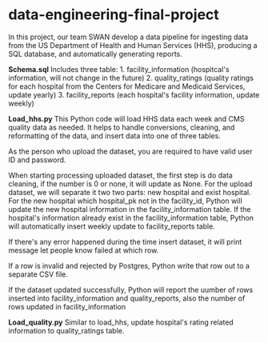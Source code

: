 # data-engineering-final-project
In this project, our team SWAN develop a data pipeline for ingesting data from the US Department of Health and Human Services (HHS), producing a SQL database, and automatically generating reports.

**Schema.sql**
Includes three table: 
	1. facility_information (hospitcal's information, will not change in the future)
	2. quality_ratings (quality ratings for each hospital from the Centers for Medicare and Medicaid Services, update yearly)
	3. facility_reports (each hospital's facility information, update weekly)

**Load_hhs.py**
This Python code will load HHS data each week and CMS quality data as needed. It helps to handle conversions, cleaning, and reformatting of the data, and insert data into one of three tables.

As the person who upload the dataset, you are required to have valid user ID and password.

When starting processing uploaded dataset, the first step is do data cleaning, if the number is 0 or none, it will update as None. 
For the upload dataset, we will separate it two two parts: new hospital and exist hospital. 
For the new hospital which hospital_pk not in the facility_id,  Python will update the new hospital information in the facility_information table.
If the hospital's information already exist in the facility_information table, Python will automatically insert weekly update to facility_reports table.

If there's any error happened during the time insert dataset, it will print message let people know failed at which row.

If a row is invalid and rejected by Postgres, Python write that row out to a separate CSV file. 

If the dataset updated successfully, Python will report the uumber of rows inserted into facility_information and quality_reports, also the number of rows updated in facility_information

**Load_quality.py**
Similar to load_hhs, update hospital's rating related information to quality_ratings table.
